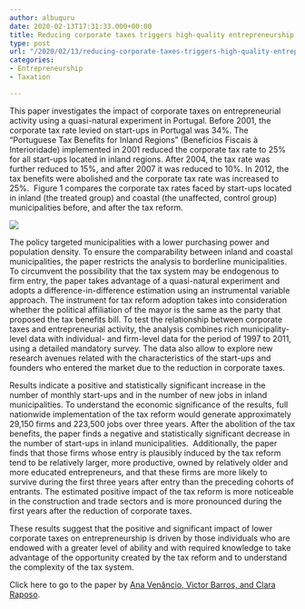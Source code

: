 ```yaml
---
author: albuquru
date: 2020-02-13T17:31:33.000+00:00
title: Reducing corporate taxes triggers high-quality entrepreneurship
type: post
url: "/2020/02/13/reducing-corporate-taxes-triggers-high-quality-entrepreneurship/"
categories:
- Entrepreneurship
- Taxation

---
```

This paper investigates the impact of corporate taxes on entrepreneurial activity using a quasi-natural experiment in Portugal. Before 2001, the corporate tax rate levied on start-ups in Portugal was 34%. The “Portuguese Tax Benefits for Inland Regions” (Benefícios Fiscais à Interioridade) implemented in 2001 reduced the corporate tax rate to 25% for all start-ups located in inland regions. After 2004, the tax rate was further reduced to 15%, and after 2007 it was reduced to 10%. In 2012, the tax benefits were abolished and the corporate tax rate was increased to 25%.  Figure 1 compares the corporate tax rates faced by start-ups located in inland (the treated group) and coastal (the unaffected, control group) municipalities before, and after the tax reform.

![](/v1585066179/research_report/2020/02/corporate-taxes.png)

The policy targeted municipalities with a lower purchasing power and population density. To ensure the comparability between inland and coastal municipalities, the paper restricts the analysis to borderline municipalities. To circumvent the possibility that the tax system may be endogenous to firm entry, the paper takes advantage of a quasi-natural experiment and adopts a difference-in-difference estimation using an instrumental variable approach. The instrument for tax reform adoption takes into consideration whether the political affiliation of the mayor is the same as the party that proposed the tax benefits bill. To test the relationship between corporate taxes and entrepreneurial activity, the analysis combines rich municipality-level data with individual- and firm-level data for the period of 1997 to 2011, using a detailed mandatory survey. The data also allow to explore new research avenues related with the characteristics of the start-ups and founders who entered the market due to the reduction in corporate taxes.

Results indicate a positive and statistically significant increase in the number of monthly start-ups and in the number of new jobs in inland municipalities. To understand the economic significance of the results, full nationwide implementation of the tax reform would generate approximately 29,150 firms and 223,500 jobs over three years. After the abolition of the tax benefits, the paper finds a negative and statistically significant decrease in the number of start-ups in inland municipalities.  Additionally, the paper finds that those firms whose entry is plausibly induced by the tax reform tend to be relatively larger, more productive, owned by relatively older and more educated entrepreneurs, and that these firms are more likely to survive during the first three years after entry than the preceding cohorts of entrants. The estimated positive impact of the tax reform is more noticeable in the construction and trade sectors and is more pronounced during the first years after the reduction of corporate taxes.

These results suggest that the positive and significant impact of lower corporate taxes on entrepreneurship is driven by those individuals who are endowed with a greater level of ability and with required knowledge to take advantage of the opportunity created by the tax reform and to understand the complexity of the tax system.

Click here to go to the paper by [Ana Venâncio, Victor Barros, and Clara Raposo](https://ideas.repec.org/p/mde/wpaper/0140.html).